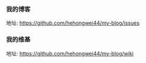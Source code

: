 ### 我的博客 
地址: https://github.com/hehongwei44/my-blog/issues

### 我的维基
地址: https://github.com/hehongwei44/my-blog/wiki

